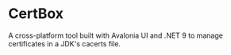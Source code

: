 # CertBox
A cross-platform tool built with Avalonia UI and .NET 9 to manage certificates in a JDK's cacerts file.
